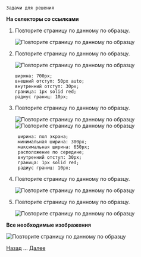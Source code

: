     Задачи для решения

**На селекторы со ссылками**
 
1. Повторите страницу по данному по образцу.

   ![Повторите страницу по данному по образцу](img/1.jpg)
   
2. Повторите страницу по данному по образцу.
   
   ![Повторите страницу по данному по образцу](img/2.jpg)
   
       ширина: 700px;
       внешний отступ: 50px auto;
       внутренний отступ: 30px;
       граница: 1px solid red;
       радиус границ: 10px;
       
3. Повторите страницу по данному по образцу.
   
   ![Повторите страницу по данному по образцу](img/3.jpg) ![Повторите страницу по данному по образцу](img/4.jpg)
        
        ширина: пол экрана;
        минимальная ширина: 300px;
        максимальная ширина: 650px;
        расположение по середине;
        внутренний отступ: 30px;
        граница: 1px solid red;
        радиус границ: 10px;
           
4. Повторите страницу по данному по образцу.
    
    ![Повторите страницу по данному по образцу](img/5.jpg)

4. Повторите страницу по данному по образцу.
    
    ![Повторите страницу по данному по образцу](img/6.jpg)    
   
   
**Все необходимые изображения**

   ![Повторите страницу по данному по образцу](img/obezyana.jpg)    
   
[Назад](https://github.com/KinShish/learning_task_1/tree/master/7) ... [Далее](https://github.com/KinShish/learning_task_1/tree/master/9)